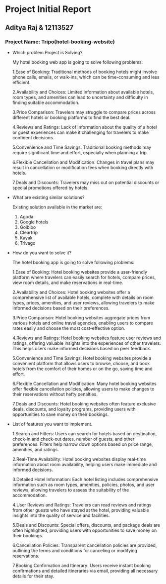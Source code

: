 # Project Initial Report

## Aditya Raj & 12113527 

### Project Name: Tripo(hotel-booking-website)

- Which problem Project is Solving?
  
    My hotel booking web app is going to solve following problems:
  
    1.Ease of Booking:
      Traditional methods of booking hotels might involve phone calls, emails, or walk-ins, which can be time-consuming and less efficient.
    
    2.Availability and Choices:
      Limited information about available hotels, room types, and amenities can lead to uncertainty and difficulty in finding suitable accommodation.
    
    3.Price Comparison:
      Travelers may struggle to compare prices across different hotels or booking platforms to find the best deal.
  
    4.Reviews and Ratings:
      Lack of information about the quality of a hotel or guest experiences can make it challenging for travelers to make confident decisions.
    
    5.Convenience and Time Savings:
      Traditional booking methods may require significant time and effort, especially when planning a trip.
     
    6.Flexible Cancellation and Modification:
      Changes in travel plans may result in cancellation or modification fees when booking directly with hotels.
  
    7.Deals and Discounts:
      Travelers may miss out on potential discounts or special promotions offered by hotels.
  

- What are existing similar solutions?

    Existing solution available in the market are:
    1. Agoda
    2. Google hotels
    3. Goibibo
    4. Cleartrip
    5. Kayak
    6. Trivago


- How do you want to solve it?

    The hotel booking app is going to solve following problems:

    1.Ease of Booking:
      Hotel booking websites provide a user-friendly platform where travelers can easily search for hotels, compare prices, view room details, and make reservations in real-time.

    2.Availability and Choices:
      Hotel booking websites offer a comprehensive list of available hotels, complete with details on room types, prices, amenities, and user reviews, allowing travelers to make informed decisions based on their preferences.

    3.Price Comparison:
      Hotel booking websites aggregate prices from various hotels and online travel agencies, enabling users to compare rates easily and choose the most cost-effective option.

    4.Reviews and Ratings:
      Hotel booking websites feature user reviews and ratings, offering valuable insights into the experiences of other travelers. This helps users make informed decisions based on peer feedback.

    5.Convenience and Time Savings:
      Hotel booking websites provide a convenient platform that allows users to browse, choose, and book hotels from the comfort of their homes or on the go, saving time and effort.

    6.Flexible Cancellation and Modification:
      Many hotel booking websites offer flexible cancellation policies, allowing users to make changes to their reservations without hefty penalties.

    7.Deals and Discounts:
      Hotel booking websites often feature exclusive deals, discounts, and loyalty programs, providing users with opportunities to save money on their bookings.


- List of features you want to implement.
  
    1.Search and Filters: 
      Users can search for hotels based on destination, check-in and check-out dates, number of guests, and other preferences. Filters help narrow down options based on price range, amenities, and ratings.

    2.Real-Time Availability: 
      Hotel booking websites display real-time information about room availability, helping users make immediate and informed decisions.

    3.Detailed Hotel Information: 
      Each hotel listing includes comprehensive information such as room types, amenities, policies, photos, and user reviews, allowing travelers to assess the suitability of the accommodation.

    4.User Reviews and Ratings: 
      Travelers can read reviews and ratings from other guests who have stayed at the hotel, providing valuable insights into the quality of service and facilities.

    5.Deals and Discounts: 
      Special offers, discounts, and package deals are often highlighted, providing users with opportunities to save money on their bookings.

    6.Cancellation Policies: 
      Transparent cancellation policies are provided, outlining the terms and conditions for canceling or modifying reservations.

    7.Booking Confirmation and Itinerary: 
      Users receive instant booking confirmations and detailed itineraries via email, providing all necessary details for their stay.

